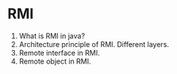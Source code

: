 # RMI
1.  What is RMI in java?
2.  Architecture principle of RMI. Different layers.
3.  Remote interface in RMI.
4.  Remote object in RMI.
